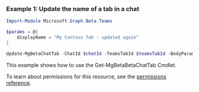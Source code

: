 ### Example 1: Update the name of a tab in a chat

```powershellImport-Module Microsoft.Graph.Beta.Teams

$params = @{
	displayName = "My Contoso Tab - updated again"
}

Update-MgBetaChatTab -ChatId $chatId -TeamsTabId $teamsTabId -BodyParameter $params
```
This example shows how to use the Get-MgBetaBetaChatTab Cmdlet.
To learn about permissions for this resource, see the [permissions reference](/graph/permissions-reference).

